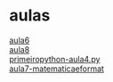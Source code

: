 # aulas 
<a href='https://gabrielryanft.github.io/learning/cursoemvideo/python/aulas/aula6/' target='_blank' rel='next'>aula6</a><br/>
<a href='https://gabrielryanft.github.io/learning/cursoemvideo/python/aulas/aula8/' target='_blank' rel='next'>aula8</a><br/>
<a href='https://gabrielryanft.github.io/learning/cursoemvideo/python/aulas/primeiropython-aula4.py/' target='_blank' rel='next'>primeiropython-aula4.py</a><br/>
<a href='https://gabrielryanft.github.io/learning/cursoemvideo/python/aulas/aula7-matematicaeformat/' target='_blank' rel='next'>aula7-matematicaeformat</a><br/>
